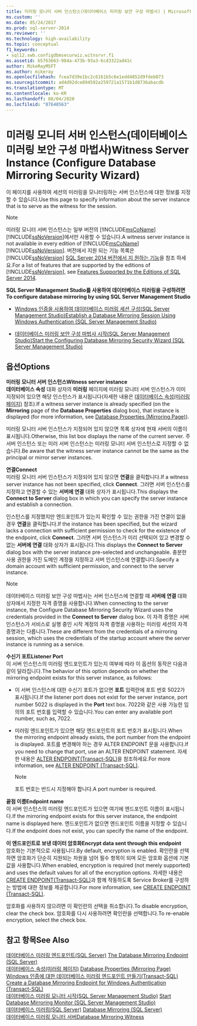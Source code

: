 ```yaml
---
title: 미러링 모니터 서버 인스턴스(데이터베이스 미러링 보안 구성 마법사) | Microsoft Docs
ms.custom: ''
ms.date: 05/24/2017
ms.prod: sql-server-2014
ms.reviewer: ''
ms.technology: high-availability
ms.topic: conceptual
f1_keywords:
- sql12.swb.configdbmsecurwiz.witnsrvr.f1
ms.assetid: b5763663-984a-473b-93a3-6cd3322ad41c
author: MikeRayMSFT
ms.author: mikeray
ms.openlocfilehash: fcea7d39e1bc2c6161b5c6e1edd4852d9fdeb073
ms.sourcegitcommit: ad4d92dce894592a259721a1571b1d8736abacdb
ms.translationtype: MT
ms.contentlocale: ko-KR
ms.lasthandoff: 08/04/2020
ms.locfileid: "87648563"
---
```

# <a name="witness-server-instance-configure-database-mirroring-security-wizard"></a><span data-ttu-id="b5c4e-102">미러링 모니터 서버 인스턴스(데이터베이스 미러링 보안 구성 마법사)</span><span class="sxs-lookup"><span data-stu-id="b5c4e-102">Witness Server Instance (Configure Database Mirroring Security Wizard)</span></span>
  <span data-ttu-id="b5c4e-103">이 페이지를 사용하여 세션의 미러링을 모니터링하는 서버 인스턴스에 대한 정보를 지정할 수 있습니다.</span><span class="sxs-lookup"><span data-stu-id="b5c4e-103">Use this page to specify information about the server instance that is to serve as the witness for the session.</span></span>  
  
> [!NOTE]  
>  <span data-ttu-id="b5c4e-104">미러링 모니터 서버 인스턴스는 일부 버전의 [!INCLUDE[msCoName](../../includes/msconame-md.md)][!INCLUDE[ssNoVersion](../../includes/ssnoversion-md.md)]에서만 사용할 수 있습니다.</span><span class="sxs-lookup"><span data-stu-id="b5c4e-104">A witness server instance is not available in every edition of [!INCLUDE[msCoName](../../includes/msconame-md.md)][!INCLUDE[ssNoVersion](../../includes/ssnoversion-md.md)].</span></span> <span data-ttu-id="b5c4e-105">버전에서 지원 되는 기능 목록은 [!INCLUDE[ssNoVersion](../../includes/ssnoversion-md.md)] [SQL Server 2014 버전에서 지 원하는 기능](../../getting-started/features-supported-by-the-editions-of-sql-server-2014.md)을 참조 하세요.</span><span class="sxs-lookup"><span data-stu-id="b5c4e-105">For a list of features that are supported by the editions of [!INCLUDE[ssNoVersion](../../includes/ssnoversion-md.md)], see [Features Supported by the Editions of SQL Server 2014](../../getting-started/features-supported-by-the-editions-of-sql-server-2014.md).</span></span>  
  
 <span data-ttu-id="b5c4e-106">**SQL Server Management Studio를 사용하여 데이터베이스 미러링을 구성하려면**</span><span class="sxs-lookup"><span data-stu-id="b5c4e-106">**To configure database mirroring by using SQL Server Management Studio**</span></span>  
  
-   [<span data-ttu-id="b5c4e-107">Windows 인증을 사용하여 데이터베이스 미러링 세션 구성&#40;SQL Server Management Studio&#41;</span><span class="sxs-lookup"><span data-stu-id="b5c4e-107">Establish a Database Mirroring Session Using Windows Authentication &#40;SQL Server Management Studio&#41;</span></span>](establish-database-mirroring-session-windows-authentication.md)  
  
-   [<span data-ttu-id="b5c4e-108">데이터베이스 미러링 보안 구성 마법사 시작&#40;SQL Server Management Studio&#41;</span><span class="sxs-lookup"><span data-stu-id="b5c4e-108">Start the Configuring Database Mirroring Security Wizard &#40;SQL Server Management Studio&#41;</span></span>](start-the-configuring-database-mirroring-security-wizard.md)  
  
## <a name="options"></a><span data-ttu-id="b5c4e-109">옵션</span><span class="sxs-lookup"><span data-stu-id="b5c4e-109">Options</span></span>  
 <span data-ttu-id="b5c4e-110">**미러링 모니터 서버 인스턴스**</span><span class="sxs-lookup"><span data-stu-id="b5c4e-110">**Witness server instance**</span></span>  
 <span data-ttu-id="b5c4e-111">**데이터베이스 속성** 대화 상자의 **미러링** 페이지에 미러링 모니터 서버 인스턴스가 이미 지정되어 있으면 해당 인스턴스가 표시됩니다(자세한 내용은 [데이터베이스 속성&#40;미러링 페이지&#41;](../../relational-databases/databases/database-properties-mirroring-page.md) 참조).</span><span class="sxs-lookup"><span data-stu-id="b5c4e-111">If a witness server instance is already specified (on the **Mirroring** page of the **Database Properties** dialog box), that instance is displayed (for more information, see [Database Properties &#40;Mirroring Page&#41;](../../relational-databases/databases/database-properties-mirroring-page.md)).</span></span>  
  
 <span data-ttu-id="b5c4e-112">미러링 모니터 서버 인스턴스가 지정되어 있지 않으면 목록 상자에 현재 서버의 이름이 표시됩니다.</span><span class="sxs-lookup"><span data-stu-id="b5c4e-112">Otherwise, this list box displays the name of the current server.</span></span> <span data-ttu-id="b5c4e-113">주 서버 인스턴스 또는 미러 서버 인스턴스는 미러링 모니터 서버 인스턴스로 지정할 수 없습니다.</span><span class="sxs-lookup"><span data-stu-id="b5c4e-113">Be aware that the witness server instance cannot be the same as the principal or mirror server instances.</span></span>  
  
 <span data-ttu-id="b5c4e-114">**연결**</span><span class="sxs-lookup"><span data-stu-id="b5c4e-114">**Connect**</span></span>  
 <span data-ttu-id="b5c4e-115">미러링 모니터 서버 인스턴스가 지정되어 있지 않으면 **연결**을 클릭합니다.</span><span class="sxs-lookup"><span data-stu-id="b5c4e-115">If a witness server instance has not been specified, click **Connect**.</span></span> <span data-ttu-id="b5c4e-116">그러면 서버 인스턴스를 지정하고 연결할 수 있는 **서버에 연결** 대화 상자가 표시됩니다.</span><span class="sxs-lookup"><span data-stu-id="b5c4e-116">This displays the **Connect to Server** dialog box in which you can specify the server instance and establish a connection.</span></span>  
  
 <span data-ttu-id="b5c4e-117">인스턴스를 지정했지만 엔드포인트가 있는지 확인할 수 있는 권한을 가진 연결이 없을 경우 **연결**을 클릭합니다.</span><span class="sxs-lookup"><span data-stu-id="b5c4e-117">If the instance has been specified, but the wizard lacks a connection with sufficient permission to check for the existence of the endpoint, click **Connect**.</span></span> <span data-ttu-id="b5c4e-118">그러면 서버 인스턴스가 미리 선택되어 있고 변경할 수 없는 **서버에 연결** 대화 상자가 표시됩니다.</span><span class="sxs-lookup"><span data-stu-id="b5c4e-118">This displays the **Connect to Server** dialog box with the server instance pre-selected and unchangeable.</span></span> <span data-ttu-id="b5c4e-119">충분한 사용 권한을 가진 도메인 계정을 지정하고 서버 인스턴스에 연결합니다.</span><span class="sxs-lookup"><span data-stu-id="b5c4e-119">Specify a domain account with sufficient permission, and connect to the server instance.</span></span>  
  
> [!NOTE]  
>  <span data-ttu-id="b5c4e-120">데이터베이스 미러링 보안 구성 마법사는 서버 인스턴스에 연결할 때 **서버에 연결** 대화 상자에서 지정한 자격 증명을 사용합니다.</span><span class="sxs-lookup"><span data-stu-id="b5c4e-120">When connecting to the server instance, the Configure Database Mirroring Security Wizard uses the credentials provided in the **Connect to Server** dialog box.</span></span> <span data-ttu-id="b5c4e-121">이 자격 증명은 서버 인스턴스가 서비스로 실행 중인 시작 계정의 자격 증명을 사용하는 미러링 세션의 자격 증명과는 다릅니다.</span><span class="sxs-lookup"><span data-stu-id="b5c4e-121">These are different from the credentials of a mirroring session, which uses the credentials of the startup account where the server instance is running as a service.</span></span>  
  
 <span data-ttu-id="b5c4e-122">**수신기 포트**</span><span class="sxs-lookup"><span data-stu-id="b5c4e-122">**Listener Port**</span></span>  
 <span data-ttu-id="b5c4e-123">이 서버 인스턴스의 미러링 엔드포인트가 있는지 여부에 따라 이 옵션의 동작은 다음과 같이 달라집니다.</span><span class="sxs-lookup"><span data-stu-id="b5c4e-123">The behavior of this option depends on whether the mirroring endpoint exists for this server instance, as follows:</span></span>  
  
-   <span data-ttu-id="b5c4e-124">이 서버 인스턴스에 대한 수신기 포트가 없으면 **포트** 입력란에 포트 번호 5022가 표시됩니다.</span><span class="sxs-lookup"><span data-stu-id="b5c4e-124">If the listener port does not exist for the server instance, port number 5022 is displayed in the **Port** text box.</span></span> <span data-ttu-id="b5c4e-125">7022와 같은 사용 가능한 임의의 포트 번호를 입력할 수 있습니다.</span><span class="sxs-lookup"><span data-stu-id="b5c4e-125">You can enter any available port number, such as, 7022.</span></span>  
  
-   <span data-ttu-id="b5c4e-126">미러링 엔드포인트가 있으면 해당 엔드포인트의 포트 번호가 표시됩니다.</span><span class="sxs-lookup"><span data-stu-id="b5c4e-126">When the mirroring endpoint already exists, the port number from the endpoint is displayed.</span></span> <span data-ttu-id="b5c4e-127">포트를 변경해야 하는 경우 ALTER ENDPOINT 문을 사용합니다.</span><span class="sxs-lookup"><span data-stu-id="b5c4e-127">If you need to change that port, use an ALTER ENDPOINT statement.</span></span> <span data-ttu-id="b5c4e-128">자세한 내용은 [ALTER ENDPOINT&#40;Transact-SQL&#41;](/sql/t-sql/statements/alter-endpoint-transact-sql)을 참조하세요.</span><span class="sxs-lookup"><span data-stu-id="b5c4e-128">For more information, see [ALTER ENDPOINT &#40;Transact-SQL&#41;](/sql/t-sql/statements/alter-endpoint-transact-sql).</span></span>  
  
    > [!NOTE]  
    >  <span data-ttu-id="b5c4e-129">포트 번호는 반드시 지정해야 합니다.</span><span class="sxs-lookup"><span data-stu-id="b5c4e-129">A port number is required.</span></span>  
  
 <span data-ttu-id="b5c4e-130">**끝점 이름**</span><span class="sxs-lookup"><span data-stu-id="b5c4e-130">**Endpoint name**</span></span>  
 <span data-ttu-id="b5c4e-131">이 서버 인스턴스의 미러링 엔드포인트가 있으면 여기에 엔드포인트 이름이 표시됩니다.</span><span class="sxs-lookup"><span data-stu-id="b5c4e-131">If the mirroring endpoint exists for this server instance, the endpoint name is displayed here.</span></span> <span data-ttu-id="b5c4e-132">엔드포인트가 없으면 엔드포인트 이름을 지정할 수 있습니다.</span><span class="sxs-lookup"><span data-stu-id="b5c4e-132">If the endpoint does not exist, you can specify the name of the endpoint.</span></span>  
  
 <span data-ttu-id="b5c4e-133">**이 엔드포인트로 보낸 데이터 암호화**</span><span class="sxs-lookup"><span data-stu-id="b5c4e-133">**Encrypt data sent through this endpoint**</span></span>  
 <span data-ttu-id="b5c4e-134">암호화는 기본적으로 사용됩니다.</span><span class="sxs-lookup"><span data-stu-id="b5c4e-134">By default, encryption is enabled.</span></span> <span data-ttu-id="b5c4e-135">확인란을 선택하면 암호화가 단순히 지원되는 차원을 넘어 필수 항목이 되며 모든 암호화 옵션에 기본값을 사용합니다.</span><span class="sxs-lookup"><span data-stu-id="b5c4e-135">When enabled, encryption is required (not merely supported) and uses the default values for all of the encryption options.</span></span> <span data-ttu-id="b5c4e-136">자세한 내용은 [CREATE ENDPOINT&#40;Transact-SQL&#41;](/sql/t-sql/statements/create-endpoint-transact-sql)과 함께 작동하도록 Service Broker를 구성하는 방법에 대한 정보를 제공합니다.</span><span class="sxs-lookup"><span data-stu-id="b5c4e-136">For more information, see [CREATE ENDPOINT &#40;Transact-SQL&#41;](/sql/t-sql/statements/create-endpoint-transact-sql).</span></span>  
  
 <span data-ttu-id="b5c4e-137">암호화를 사용하지 않으려면 이 확인란의 선택을 취소합니다.</span><span class="sxs-lookup"><span data-stu-id="b5c4e-137">To disable encryption, clear the check box.</span></span> <span data-ttu-id="b5c4e-138">암호화를 다시 사용하려면 확인란을 선택합니다.</span><span class="sxs-lookup"><span data-stu-id="b5c4e-138">To re-enable encryption, select the check box.</span></span>  
  
## <a name="see-also"></a><span data-ttu-id="b5c4e-139">참고 항목</span><span class="sxs-lookup"><span data-stu-id="b5c4e-139">See Also</span></span>  
 <span data-ttu-id="b5c4e-140">[데이터베이스 미러링 엔드포인트&#40;SQL Server&#41;](the-database-mirroring-endpoint-sql-server.md) </span><span class="sxs-lookup"><span data-stu-id="b5c4e-140">[The Database Mirroring Endpoint &#40;SQL Server&#41;](the-database-mirroring-endpoint-sql-server.md) </span></span>  
 <span data-ttu-id="b5c4e-141">[데이터베이스 속성&#40;미러링 페이지&#41;](../../relational-databases/databases/database-properties-mirroring-page.md) </span><span class="sxs-lookup"><span data-stu-id="b5c4e-141">[Database Properties &#40;Mirroring Page&#41;](../../relational-databases/databases/database-properties-mirroring-page.md) </span></span>  
 <span data-ttu-id="b5c4e-142">[Windows 인증에 대한 데이터베이스 미러링 엔드포인트 만들기&#40;Transact-SQL&#41;](create-a-database-mirroring-endpoint-for-windows-authentication-transact-sql.md) </span><span class="sxs-lookup"><span data-stu-id="b5c4e-142">[Create a Database Mirroring Endpoint for Windows Authentication &#40;Transact-SQL&#41;](create-a-database-mirroring-endpoint-for-windows-authentication-transact-sql.md) </span></span>  
 <span data-ttu-id="b5c4e-143">[데이터베이스 미러링 모니터 시작&#40;SQL Server Management Studio&#41;](../database-mirroring/start-database-mirroring-monitor-sql-server-management-studio.md) </span><span class="sxs-lookup"><span data-stu-id="b5c4e-143">[Start Database Mirroring Monitor &#40;SQL Server Management Studio&#41;](../database-mirroring/start-database-mirroring-monitor-sql-server-management-studio.md) </span></span>  
 <span data-ttu-id="b5c4e-144">[데이터베이스 미러링&#40;SQL Server&#41;](database-mirroring-sql-server.md) </span><span class="sxs-lookup"><span data-stu-id="b5c4e-144">[Database Mirroring &#40;SQL Server&#41;](database-mirroring-sql-server.md) </span></span>  
 [<span data-ttu-id="b5c4e-145">데이터베이스 미러링 모니터 서버</span><span class="sxs-lookup"><span data-stu-id="b5c4e-145">Database Mirroring Witness</span></span>](database-mirroring-witness.md)  
  
  
